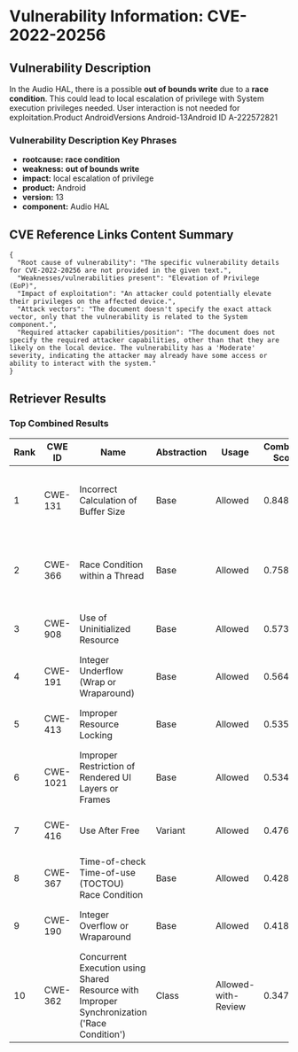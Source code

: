 # Vulnerability Information: CVE-2022-20256

## Vulnerability Description
In the Audio HAL, there is a possible **out of bounds write** due to a **race condition**. This could lead to local escalation of privilege with System execution privileges needed. User interaction is not needed for exploitation.Product AndroidVersions Android-13Android ID A-222572821

### Vulnerability Description Key Phrases
- **rootcause:** **race condition**
- **weakness:** **out of bounds write**
- **impact:** local escalation of privilege
- **product:** Android
- **version:** 13
- **component:** Audio HAL

## CVE Reference Links Content Summary
```
{
  "Root cause of vulnerability": "The specific vulnerability details for CVE-2022-20256 are not provided in the given text.",
  "Weaknesses/vulnerabilities present": "Elevation of Privilege (EoP)",
  "Impact of exploitation": "An attacker could potentially elevate their privileges on the affected device.",
  "Attack vectors": "The document doesn't specify the exact attack vector, only that the vulnerability is related to the System component.",
  "Required attacker capabilities/position": "The document does not specify the required attacker capabilities, other than that they are likely on the local device. The vulnerability has a 'Moderate' severity, indicating the attacker may already have some access or ability to interact with the system."
}
```

## Retriever Results

### Top Combined Results

| Rank | CWE ID | Name | Abstraction | Usage | Combined Score | Retrievers | Individual Scores |
|------|--------|------|-------------|-------|---------------|------------|-------------------|
| 1 | CWE-131 | Incorrect Calculation of Buffer Size | Base | Allowed | 0.8481 | dense, sparse, graph | dense: 0.541, sparse: 0.466, graph: 0.869 |
| 2 | CWE-366 | Race Condition within a Thread | Base | Allowed | 0.7582 | dense, sparse, graph | dense: 0.576, sparse: 0.437, graph: 0.615 |
| 3 | CWE-908 | Use of Uninitialized Resource | Base | Allowed | 0.5734 | dense, sparse | dense: 0.565, sparse: 0.508 |
| 4 | CWE-191 | Integer Underflow (Wrap or Wraparound) | Base | Allowed | 0.5649 | dense, sparse | dense: 0.557, sparse: 0.500 |
| 5 | CWE-413 | Improper Resource Locking | Base | Allowed | 0.5352 | dense, sparse | dense: 0.562, sparse: 0.444 |
| 6 | CWE-1021 | Improper Restriction of Rendered UI Layers or Frames | Base | Allowed | 0.5343 | dense, sparse | dense: 0.573, sparse: 0.433 |
| 7 | CWE-416 | Use After Free | Variant | Allowed | 0.4766 | dense, sparse | dense: 0.544, sparse: 0.427 |
| 8 | CWE-367 | Time-of-check Time-of-use (TOCTOU) Race Condition | Base | Allowed | 0.4281 | dense, sparse | dense: 0.551, sparse: 0.266 |
| 9 | CWE-190 | Integer Overflow or Wraparound | Base | Allowed | 0.4185 | dense, sparse | dense: 0.543, sparse: 0.257 |
| 10 | CWE-362 | Concurrent Execution using Shared Resource with Improper Synchronization ('Race Condition') | Class | Allowed-with-Review | 0.3474 | dense, sparse | dense: 0.590, sparse: 0.518 |


